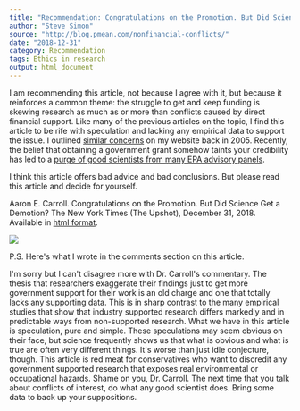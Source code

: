```yaml
---
title: "Recommendation: Congratulations on the Promotion. But Did Science Get a Demotion?"
author: "Steve Simon"
source: "http://blog.pmean.com/nonfinancial-conflicts/"
date: "2018-12-31"
category: Recommendation
tags: Ethics in research
output: html_document
---
```


I am recommending this article, not because I agree with it, but because
it reinforces a common theme: the struggle to get and keep funding is
skewing research as much as or more than conflicts caused by direct
financial support. Like many of the previous articles on the topic, I
find this article to be rife with speculation and lacking any empirical
data to support the issue. I outlined [similar
concerns](http://www.pmean.com/05/ConflictInterestA.html) on my website
back in 2005. Recently, the belief that obtaining a government grant
somehow taints your credibility has led to a [purge of good scientists
from many EPA advisory
panels](https://www.sciencemag.org/news/2017/10/trump-s-epa-has-blocked-agency-grantees-serving-science-advisory-panels-here-what-it).

I think this article offers bad advice and bad conclusions. But please
read this article and decide for yourself.

<!---More--->

Aaron E. Carroll. Congratulations on the Promotion. But Did Science Get
a Demotion? The New York Times (The Upshot), December 31, 2018.
Available in [html
format](https://www.nytimes.com/2018/12/31/upshot/congratulations-on-the-promotion-but-did-science-get-a-demotion.html).

![](http://www.pmean.com/images/images/18/nonfinancial-conflicts01.png)



P.S. Here's what I wrote in the comments section on this article.

I'm sorry but I can't disagree more with Dr. Carroll's commentary. The
thesis that researchers exaggerate their findings just to get more
government support for their work is an old charge and one that totally
lacks any supporting data. This is in sharp contrast to the many
empirical studies that show that industry supported research differs
markedly and in predictable ways from non-supported research. What we
have in this article is speculation, pure and simple. These speculations
may seem obvious on their face, but science frequently shows us that
what is obvious and what is true are often very different things. It's
worse than just idle conjecture, though. This article is red meat for
conservatives who want to discredit any government supported research
that exposes real environmental or occupational hazards. Shame on you,
Dr. Carroll. The next time that you talk about conflicts of interest, do
what any good scientist does. Bring some data to back up your
suppositions.


